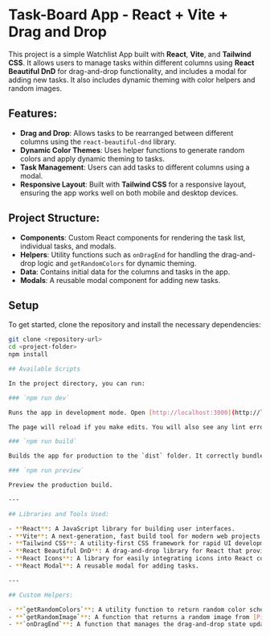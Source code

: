 # Task-Board App - React + Vite + Drag and Drop

This project is a simple Watchlist App built with **React**, **Vite**, and **Tailwind CSS**. It allows users to manage tasks within different columns using **React Beautiful DnD** for drag-and-drop functionality, and includes a modal for adding new tasks. It also includes dynamic theming with color helpers and random images.

## Features:

- **Drag and Drop**: Allows tasks to be rearranged between different columns using the `react-beautiful-dnd` library.
- **Dynamic Color Themes**: Uses helper functions to generate random colors and apply dynamic theming to tasks.
- **Task Management**: Users can add tasks to different columns using a modal.
- **Responsive Layout**: Built with **Tailwind CSS** for a responsive layout, ensuring the app works well on both mobile and desktop devices.

## Project Structure:

- **Components**: Custom React components for rendering the task list, individual tasks, and modals.
- **Helpers**: Utility functions such as `onDragEnd` for handling the drag-and-drop logic and `getRandomColors` for dynamic theming.
- **Data**: Contains initial data for the columns and tasks in the app.
- **Modals**: A reusable modal component for adding new tasks.

## Setup

To get started, clone the repository and install the necessary dependencies:

```bash
git clone <repository-url>
cd <project-folder>
npm install

## Available Scripts

In the project directory, you can run:

### `npm run dev`

Runs the app in development mode. Open [http://localhost:3000](http://localhost:3000) to view it in the browser.

The page will reload if you make edits. You will also see any lint errors in the console.

### `npm run build`

Builds the app for production to the `dist` folder. It correctly bundles the React app in production mode and optimizes the build for the best performance.

### `npm run preview`

Preview the production build.

---

## Libraries and Tools Used:

- **React**: A JavaScript library for building user interfaces.
- **Vite**: A next-generation, fast build tool for modern web projects.
- **Tailwind CSS**: A utility-first CSS framework for rapid UI development.
- **React Beautiful DnD**: A drag-and-drop library for React that provides intuitive drag-and-drop capabilities.
- **React Icons**: A library for easily integrating icons into React components.
- **React Modal**: A reusable modal for adding tasks.

---

## Custom Helpers:

- **`getRandomColors`**: A utility function to return random color schemes.
- **`getRandomImage`**: A function that returns a random image from [Picsum](https://picsum.photos) for dynamic task visuals.
- **`onDragEnd`**: A function that manages the drag-and-drop state update for the columns.

```
